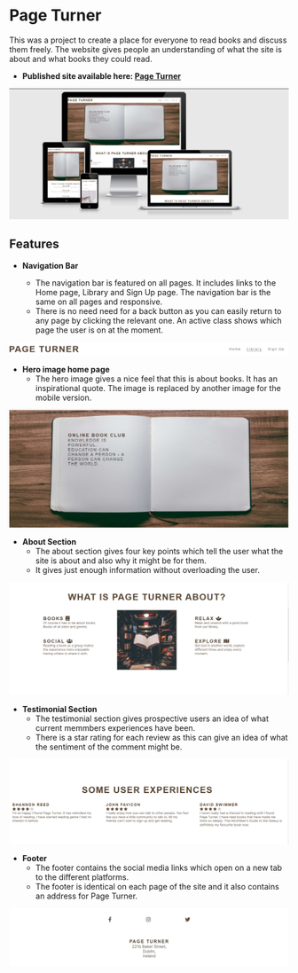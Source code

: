 # Page Turner

This was a project to create a place for everyone to read books and discuss them freely. The website gives people an understanding of what the site is about and what books they could read. 

- __Published site available here: [Page Turner](https://cwilson1993.github.io/Page-Turner-PP1/)__

![responsive-image](assets/docs/responsive_design_image.png)

## Features

- __Navigation Bar__

  - The navigation bar is featured on all pages. It includes links to the Home page, Library and Sign Up page. The navigation bar is the same on all pages and responsive.
  - There is no need need for a back button as you can easily return to any page by clicking the relevant one. An active class shows which page the user is on at the moment.

![Navigation Bar](assets/docs/nav_bar.png)

- __Hero image home page__
  - The hero image gives a nice feel that this is about books. It has an inspirational quote. The image is replaced by another image for the mobile version.

![Hero image](assets/docs/hero_image.png)

- __About Section__
  - The about section gives four key points which tell the user what the site is about and also why it might be for them.
  - It gives just enough information without overloading the user.

![About Section](assets/docs/about_image.png)

- __Testimonial Section__
  - The testimonial section gives prospective users an idea of what current memmbers experiences have been.  
  - There is a star rating for each review as this can give an idea of what the sentiment of the comment might be.

![Testimonials section](assets/docs/review_image.png)

- __Footer__
  - The footer contains the social media links which open on a new tab to the different platforms. 
  - The footer is identical on each page of the site and it also contains an address for Page Turner.

![Footer](assets/docs/footer.png)